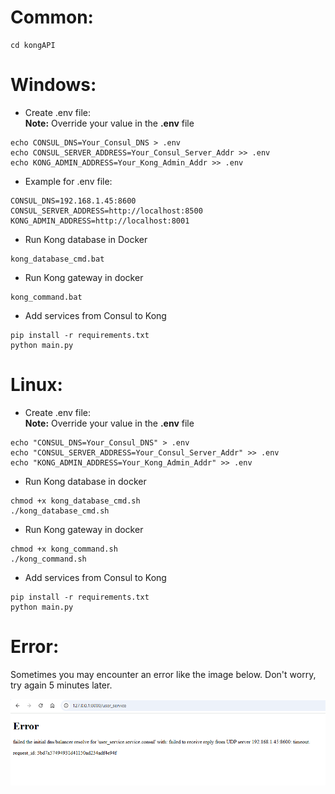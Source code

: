 # Common:
```console
cd kongAPI
```

# Windows:
- Create .env file:  
**Note:** Override your value in the **.env** file
```console
echo CONSUL_DNS=Your_Consul_DNS > .env
echo CONSUL_SERVER_ADDRESS=Your_Consul_Server_Addr >> .env
echo KONG_ADMIN_ADDRESS=Your_Kong_Admin_Addr >> .env
```
- Example for .env file:
```env
CONSUL_DNS=192.168.1.45:8600
CONSUL_SERVER_ADDRESS=http://localhost:8500
KONG_ADMIN_ADDRESS=http://localhost:8001
```
- Run Kong database in Docker
```console
kong_database_cmd.bat
```
- Run Kong gateway in docker
```console
kong_command.bat
```
- Add services from Consul to Kong
```console
pip install -r requirements.txt
python main.py
```

# Linux:
- Create .env file:  
**Note:** Override your value in the **.env** file
```console
echo "CONSUL_DNS=Your_Consul_DNS" > .env
echo "CONSUL_SERVER_ADDRESS=Your_Consul_Server_Addr" >> .env
echo "KONG_ADMIN_ADDRESS=Your_Kong_Admin_Addr" >> .env
```
- Run Kong database in docker
```console
chmod +x kong_database_cmd.sh
./kong_database_cmd.sh
```
- Run Kong gateway in docker
```console
chmod +x kong_command.sh
./kong_command.sh
```
- Add services from Consul to Kong
```console
pip install -r requirements.txt
python main.py
```

# Error:
Sometimes you may encounter an error like the image below. Don't worry, try again 5 minutes later.

![Error Image](./assets/error.png)
